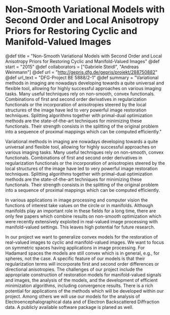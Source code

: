 # Non-Smooth Variational Models with Second Order and Local Anisotropy Priors for Restoring Cyclic and Manifold-Valued Images

@def title = "Non-Smooth Variational Models with Second Order and Local Anisotropy Priors for Restoring Cyclic and Manifold-Valued Images"
@def start = "2015"
@def collaborators = ["Gabriele Steidl", "Andreas Weinmann"]
@def url = "http://gepris.dfg.de/gepris/projekt/288750882"
@def url_text = "DFG-Project BE 5888/2-1"
@def summary = "Variational methods in imaging are nowadays developing towards a quite universal and flexible tool, allowing for highly successful approaches on various imaging tasks. Many useful techniques rely on non-smooth, convex functionals. Combinations of first and second order derivatives in regularization functionals or the incorporation of anisotropies steered by the local structures of the image have led to very powerful image restoration techniques. Splitting algorithms together with primal-dual optimization methods are the state-of-the-art techniques for minimizing these functionals. Their strength consists in the splitting of the original problem into a sequence of proximal mappings which can be computed efficiently."

Variational methods in imaging are nowadays developing towards a quite universal and flexible tool, allowing for highly successful approaches on various imaging tasks. Many useful techniques rely on non-smooth, convex functionals. Combinations of first and second order derivatives in regularization functionals or the incorporation of anisotropies steered by the local structures of the image have led to very powerful image restoration techniques. Splitting algorithms together with primal-dual optimization methods are the state-of-the-art techniques for minimizing these functionals. Their strength consists in the splitting of the original problem into a sequence of proximal mappings which can be computed efficiently.

In various applications in image processing and computer vision the functions of interest take values on the circle or in manifolds. Although manifolds play an important role in these fields for a long time, there are only few papers which combine results on non-smooth optimization which were recently extensively exploited in real-valued image processing with manifold-valued settings. This leaves high potential for future research.

In our project we want to generalize convex models for the restoration of real-valued images to cyclic and manifold-valued images. We want to focus on symmetric spaces having applications in image processing. For Hadamard spaces the models are still convex which is in general, e.g., for spheres, not the case. A specific feature of our models is that their regularization terms will incorporate first and second order differences or directional anisotropies. The challenges of our project include the appropriate construction of restoration models for manifold-valued signals and images, the analysis of the models, and the development of efficient minimization algorithms, including convergence results. There is a rich potential for applications of the methods which will be developed within our project. Among others we will use our models for the analysis of Electroencephalographical data and of Electron Backscattered Diffraction data. A publicly available software package is planed as well.
